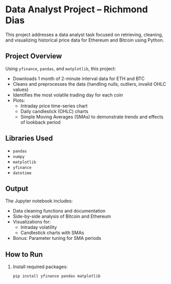 # Data Analyst Project – Richmond Dias

This project addresses a data analyst task focused on retrieving, cleaning, and visualizing historical price data for Ethereum and Bitcoin using Python.

## Project Overview

Using `yfinance`, `pandas`, and `matplotlib`, this project:

- Downloads 1 month of 2-minute interval data for ETH and BTC
- Cleans and preprocesses the data (handling nulls, outliers, invalid OHLC values)
- Identifies the most volatile trading day for each coin
- Plots:
  - Intraday price time-series chart
  - Daily candlestick (OHLC) charts
  - Simple Moving Averages (SMAs) to demonstrate trends and effects of lookback period

##  Libraries Used

- `pandas`
- `numpy`
- `matplotlib`
- `yfinance`
- `datetime`

## Output

The Jupyter notebook includes:

- Data cleaning functions and documentation
- Side-by-side analysis of Bitcoin and Ethereum
- Visualizations for:
  - Intraday volatility
  - Candlestick charts with SMAs
- Bonus: Parameter tuning for SMA periods

##  How to Run

1. Install required packages:
   ```bash
   pip install yfinance pandas matplotlib

